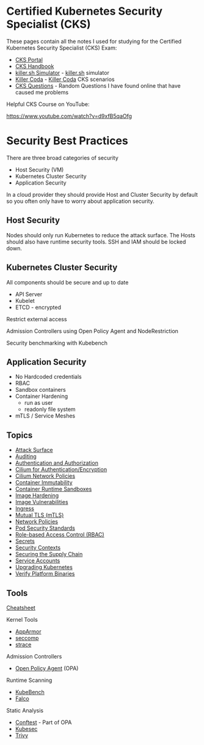 # Certified Kubernetes Security Specialist (CKS)

These pages contain all the notes I used for studying for the Certified Kubernetes Security Specialist (CKS) Exam:

- [CKS Portal](https://trainingportal.linuxfoundation.org/learn/dashboard/)
- [CKS Handbook](https://docs.linuxfoundation.org/tc-docs/certification/lf-handbook2)
- [killer.sh Simulator](./killer.md) - [killer.sh](https://killer.sh) simulator
- [Killer Coda](./killercoda.md) - [Killer Coda](https://killercoda.com/killer-shell-cks) CKS scenarios
- [CKS Questions](./questions.md) - Random Questions I have found online that have caused me problems

Helpful CKS Course on YouTube:

https://www.youtube.com/watch?v=d9xfB5qaOfg

# Security Best Practices

There are three broad categories of security

- Host Security (VM)
- Kubernetes Cluster Security
- Application Security

In a cloud provider they should provide Host and Cluster Security by default so you often only have to worry about application security.

## Host Security

Nodes should only run Kubernetes to reduce the attack surface. The Hosts should also have runtime security tools. SSH and IAM should be locked down.

## Kubernetes Cluster Security

All components should be secure and up to date
- API Server
- Kubelet
- ETCD - encrypted

Restrict external access

Admission Controllers using Open Policy Agent and NodeRestriction

Security benchmarking with Kubebench

## Application Security

- No Hardcoded credentials
- RBAC
- Sandbox containers
- Container Hardening
  - run as user
  - readonly file system
- mTLS / Service Meshes

## Topics

- [Attack Surface](./topics/attacksurface.md)
- [Auditing](./topics/auditing.md)
- [Authentication and Authorization](./topics/authentication.md)
- [Cilium for Authentication/Encryption](./topic/cilium.md)
- [Cilium Network Policies](./topic/ciliumnetworkpolicy.md)
- [Container Immutability](./topics/immutability.md)
- [Container Runtime Sandboxes](./topics/containerruntimes.md)
- [Image Hardening](./topics/imagehardening.md)
- [Image Vulnerabilities](./topics/imagevulnerabilities.md)
- [Ingress](./topics/ingress.md)
- [Mutual TLS (mTLS)](./topics/mtls.md)
- [Network Policies](./topics/networkpolicies.md)
- [Pod Security Standards](./topics/podsecuritystandards.md)
- [Role-based Access Control (RBAC)](./topics/rbac.md)
- [Secrets](./topics/secrets.md)
- [Security Contexts](./topics/securitycontexts.md)
- [Securing the Supply Chain](./topics/supplychain.md)
- [Service Accounts](./topics/serviceaccounts.md)
- [Upgrading Kubernetes](./topics/upgrade.md)
- [Verify Platform Binaries](./topics/verifybinaries.md)

## Tools

[Cheatsheet](./CHEATSHEET.md)

Kernel Tools
- [AppArmor](./topics/apparmor.md)
- [seccomp](./topics/seccomp.md)
- [strace](./topics/strace.md)

Admission Controllers
- [Open Policy Agent](./topics/opa.md) (OPA)

Runtime Scanning
- [KubeBench](./topics/kubebench.md)
- [Falco](./topics/falco.md)

Static Analysis
- [Conftest](./topics/conftest.md) - Part of OPA
- [Kubesec](./topics/kubesec.md)
- [Trivy](./topics/trivy.md)
